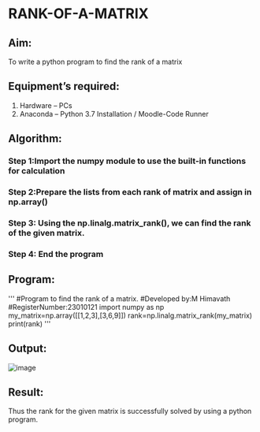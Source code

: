# RANK-OF-A-MATRIX
## Aim:
To write a python program to find the rank of a matrix
## Equipment’s required:
1. 	Hardware – PCs
2. 	Anaconda – Python 3.7 Installation / Moodle-Code Runner
## Algorithm:
### Step 1:Import the numpy module to use the built-in functions for calculation
### Step 2:Prepare the lists from each rank of matrix and assign in np.array()
### Step 3: Using the np.linalg.matrix_rank(), we can find the rank of the given matrix.
### Step 4: End the program
## Program:
'''
#Program to find the rank of a matrix.
#Developed by:M Himavath
#RegisterNumber:23010121
import numpy as np
my_matrix=np.array([[1,2,3],[3,6,9]])
rank=np.linalg.matrix_rank(my_matrix)
print(rank)
'''
## Output:
![image](https://github.com/Himavath08/RANK-OF-A-MATRIX/assets/139110631/7329f0ae-c5b0-4b89-a156-2bdf404512f0)

## Result:
Thus the rank for the given matrix is successfully solved by  using a python program.

